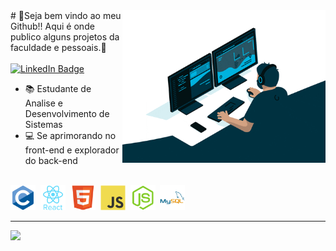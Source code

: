 <img src = "giphy.gif" width = "325px" align = "right">
# 👾Seja bem vindo ao meu Github!! Aqui é onde publico alguns projetos da faculdade e pessoais.👾 
<div id="badges">
  <a 
     target="_blank"
     href = "https://www.linkedin.com/in/adryan-andre-a2677a225/">
  <br>
    <img src="https://img.shields.io/badge/LinkedIn-blue?style=for-the-badge&logo=linkedin&logoColor=white" alt="LinkedIn Badge"/>
  </a>
</div>

- 📚 Estudante de Analise e Desenvolvimento de Sistemas
- 💻 Se aprimorando no front-end e explorador do back-end

<div>
<br>
  <img src="https://github.com/devicons/devicon/blob/master/icons/c/c-original.svg" title="C" alt="C" width="40" height="40"/>&nbsp;
  <img src="https://github.com/devicons/devicon/blob/master/icons/react/react-original-wordmark.svg" title="React" alt="React" width="40" height="40"/>&nbsp;
  <img src="https://github.com/devicons/devicon/blob/master/icons/html5/html5-original.svg" title="HTML5" alt="HTML" width="40" height="40"/>&nbsp;
  <img src="https://github.com/devicons/devicon/blob/master/icons/javascript/javascript-original.svg" title="JavaScript" alt="JavaScript" width="40" height="40"/>&nbsp;
  <img src="https://github.com/devicons/devicon/blob/master/icons/nodejs/nodejs-original.svg" title="NodeJS" alt="NodeJS" widht="40" height="40"/>&nbsp;
  <img src="https://github.com/devicons/devicon/blob/master/icons/mysql/mysql-original-wordmark.svg" title="MySQL" alt"MySQL" widht="40" height="40"/>&nbsp;
</div>

---
<div align = "left">
<img height = "160em" src="https://github-readme-stats.vercel.app/api/top-langs/?username=adryanhy&show_icons=true&theme=bear&count_private=true";
<img height = "160em" src="https://github-readme-stats.vercel.app/api?username=adryanhy&show_icons=true&show_icons=true&theme=bear&count_private=true";
<div/>
